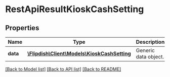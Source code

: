 # RestApiResultKioskCashSetting

## Properties
Name | Type | Description | Notes
------------ | ------------- | ------------- | -------------
**data** | [**\Flipdish\\Client\Models\KioskCashSetting**](KioskCashSetting.md) | Generic data object. | 

[[Back to Model list]](../README.md#documentation-for-models) [[Back to API list]](../README.md#documentation-for-api-endpoints) [[Back to README]](../README.md)


